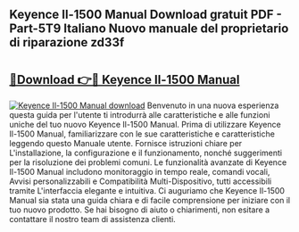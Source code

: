 ## Keyence Il-1500 Manual Download gratuit PDF - Part-5T9 Italiano Nuovo manuale del proprietario di riparazione zd33f

# <h2><a href="http://dfeoc3y.blite.top/?on=Keyence+Il-1500+Manual">🔗Download 👉🔴 Keyence Il-1500 Manual</a></h2>

[![Keyence Il-1500 Manual download](https://i.imgur.com/lujVjoI.png)](http://dfeoc3y.blite.top/?on=Keyence+Il-1500+Manual)
Benvenuto in una nuova esperienza questa guida per l'utente ti introdurrà alle caratteristiche e alle funzioni uniche del tuo nuovo Keyence Il-1500 Manual. Prima di utilizzare Keyence Il-1500 Manual, familiarizzare con le sue caratteristiche e caratteristiche leggendo questo Manuale utente. Fornisce istruzioni chiare per L'installazione, la configurazione e il funzionamento, nonché suggerimenti per la risoluzione dei problemi comuni. Le funzionalità avanzate di Keyence Il-1500 Manual includono monitoraggio in tempo reale, comandi vocali, Avvisi personalizzabili e Compatibilità Multi-Dispositivo, tutti accessibili tramite L'interfaccia elegante e intuitiva. Ci auguriamo che Keyence Il-1500 Manual sia stata una guida chiara e di facile comprensione per iniziare con il tuo nuovo prodotto. Se hai bisogno di aiuto o chiarimenti, non esitare a contattare il nostro team di assistenza clienti.
